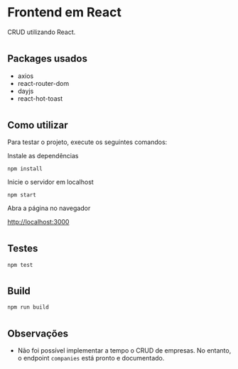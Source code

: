 # Frontend em React

CRUD utilizando React.

#
## Packages usados
- axios
- react-router-dom
- dayjs
- react-hot-toast

#
## Como utilizar

Para testar o projeto, execute os seguintes comandos:

Instale as dependências

```shell
npm install
```

Inicie o servidor em localhost

```shell
npm start
```

Abra a página no navegador

[http://localhost:3000](http://localhost:3000)

#
## Testes 

`npm test`

#
## Build
`npm run build`

#
## Observações
- Não foi possível implementar a tempo o CRUD de empresas. No entanto, o endpoint `companies` está pronto e documentado.